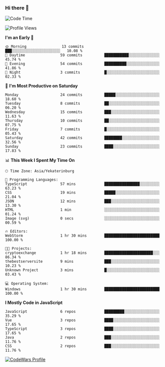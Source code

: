 ### Hi there 👋

<!--START_SECTION:waka-->
![Code Time](http://img.shields.io/badge/Code%20Time-186%20hrs%2022%20mins-blue)

![Profile Views](http://img.shields.io/badge/Profile%20Views-0-blue)

**I'm an Early 🐤** 

```text
🌞 Morning                13 commits          ███░░░░░░░░░░░░░░░░░░░░░░   10.08 % 
🌆 Daytime                59 commits          ███████████░░░░░░░░░░░░░░   45.74 % 
🌃 Evening                54 commits          ██████████░░░░░░░░░░░░░░░   41.86 % 
🌙 Night                  3 commits           █░░░░░░░░░░░░░░░░░░░░░░░░   02.33 % 
```
📅 **I'm Most Productive on Saturday** 

```text
Monday                   24 commits          █████░░░░░░░░░░░░░░░░░░░░   18.60 % 
Tuesday                  8 commits           ██░░░░░░░░░░░░░░░░░░░░░░░   06.20 % 
Wednesday                15 commits          ███░░░░░░░░░░░░░░░░░░░░░░   11.63 % 
Thursday                 10 commits          ██░░░░░░░░░░░░░░░░░░░░░░░   07.75 % 
Friday                   7 commits           █░░░░░░░░░░░░░░░░░░░░░░░░   05.43 % 
Saturday                 42 commits          ████████░░░░░░░░░░░░░░░░░   32.56 % 
Sunday                   23 commits          ████░░░░░░░░░░░░░░░░░░░░░   17.83 % 
```


📊 **This Week I Spent My Time On** 

```text
🕑︎ Time Zone: Asia/Yekaterinburg

💬 Programming Languages: 
TypeScript               57 mins             ████████████████░░░░░░░░░   63.23 % 
CSS                      19 mins             █████░░░░░░░░░░░░░░░░░░░░   21.04 % 
JSON                     12 mins             ███░░░░░░░░░░░░░░░░░░░░░░   13.30 % 
HTML                     1 min               ░░░░░░░░░░░░░░░░░░░░░░░░░   01.24 % 
Image (svg)              0 secs              ░░░░░░░░░░░░░░░░░░░░░░░░░   00.59 % 

🔥 Editors: 
WebStorm                 1 hr 30 mins        █████████████████████████   100.00 % 

🐱‍💻 Projects: 
cryptoexchange           1 hr 18 mins        ██████████████████████░░░   86.34 % 
thebestserversite        9 mins              ███░░░░░░░░░░░░░░░░░░░░░░   10.23 % 
Unknown Project          3 mins              █░░░░░░░░░░░░░░░░░░░░░░░░   03.43 % 

💻 Operating System: 
Windows                  1 hr 30 mins        █████████████████████████   100.00 % 
```

**I Mostly Code in JavaScript** 

```text
JavaScript               6 repos             █████████░░░░░░░░░░░░░░░░   35.29 % 
Vue                      3 repos             ████░░░░░░░░░░░░░░░░░░░░░   17.65 % 
TypeScript               3 repos             ████░░░░░░░░░░░░░░░░░░░░░   17.65 % 
Java                     2 repos             ███░░░░░░░░░░░░░░░░░░░░░░   11.76 % 
CSS                      2 repos             ███░░░░░░░░░░░░░░░░░░░░░░   11.76 % 
```




<!--END_SECTION:waka-->

[![CodeWars Profile](https://www.codewars.com/users/jange4ik/badges/small)](https://www.codewars.com/users/jange4ik)
